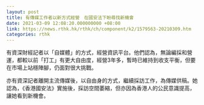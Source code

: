 ```yaml
---
layout: post
title: 有傳媒工作者以新方式經營　在國安法下盼尋找新機會
date: 2021-03-09 12:08:20.000000000 +08:00
link: https://news.rthk.hk/rthk/ch/component/k2/1579563-20210309.htm
categories: rthk
---
```


有資深財經記者以「自媒體」的方式，經營資訊平台。他們認為，無論編採和營運，都較以前「打工」有更大自由度，經營3年多，暫時已維持到收支平衡，但要在市場上站穩陣腳，仍面對很大挑戰。

亦有資深記者離開主流傳媒後，以自由身的方式，繼續採訪工作，為傳媒供稿。她認為，《香港國安法》實施後，採訪空間萎縮，但亦因為香港人的公民意識提高，讓她看到新機會。
